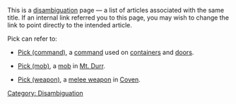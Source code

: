 This is a [disambiguation](:Category:_Disambiguation.md "wikilink") page
— a list of articles associated with the same title. If an internal link
referred you to this page, you may wish to change the link to point
directly to the intended article.

Pick can refer to:

-   [Pick (command)](Pick_(command) "wikilink"), a
    [command](:Category:_Commands.md "wikilink") used on
    [containers](:Category:_Containers.md "wikilink") and
    [doors](:Category:_Doors.md "wikilink").

<!-- -->

-   [Pick (mob)](Pick_(mob) "wikilink"), a
    [mob](:Category:_Mobs.md "wikilink") in [Mt.
    Durr](:Category:_Mt_Durr.md "wikilink").

<!-- -->

-   [Pick (weapon)](Pick_(weapon) "wikilink"), a [melee
    weapon](:Category:_Melee_Weapons.md "wikilink") in
    [Coven](:Category:_Coven.md "wikilink").

[Category: Disambiguation](Category:_Disambiguation "wikilink")
